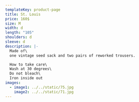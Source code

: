 ```yaml
---
templateKey: product-page
title: St. Louis
price: 160$
size: M
width: d
length: "105"
shoulders: d
sleeve: d
description: |-
  Made of\
  one vintage seed sack and two pairs of reworked trousers. 

  How to take care\
  Wash at 30 degrees\
  Do not bleach\
  Iron inside out
images:
  - image1: ../../static/75.jpg
    image2: ../../static/71.jpg
---
```

